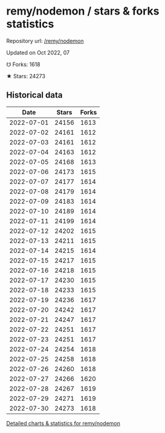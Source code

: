 # remy/nodemon / stars & forks statistics

Repository url: [/remy/nodemon](https://github.com/remy/nodemon)

Updated on Oct 2022, 07

☋ Forks: 1618

★ Stars: 24273

## Historical data
| Date | Stars | Forks |
|------|-------|-------|
| 2022-07-01 | 24156 | 1613 | 
| 2022-07-02 | 24161 | 1612 | 
| 2022-07-03 | 24161 | 1612 | 
| 2022-07-04 | 24163 | 1612 | 
| 2022-07-05 | 24168 | 1613 | 
| 2022-07-06 | 24173 | 1615 | 
| 2022-07-07 | 24177 | 1614 | 
| 2022-07-08 | 24179 | 1614 | 
| 2022-07-09 | 24183 | 1614 | 
| 2022-07-10 | 24189 | 1614 | 
| 2022-07-11 | 24199 | 1614 | 
| 2022-07-12 | 24202 | 1615 | 
| 2022-07-13 | 24211 | 1615 | 
| 2022-07-14 | 24215 | 1614 | 
| 2022-07-15 | 24217 | 1615 | 
| 2022-07-16 | 24218 | 1615 | 
| 2022-07-17 | 24230 | 1615 | 
| 2022-07-18 | 24233 | 1615 | 
| 2022-07-19 | 24236 | 1617 | 
| 2022-07-20 | 24242 | 1617 | 
| 2022-07-21 | 24247 | 1617 | 
| 2022-07-22 | 24251 | 1617 | 
| 2022-07-23 | 24251 | 1617 | 
| 2022-07-24 | 24254 | 1618 | 
| 2022-07-25 | 24258 | 1618 | 
| 2022-07-26 | 24260 | 1618 | 
| 2022-07-27 | 24266 | 1620 | 
| 2022-07-28 | 24267 | 1619 | 
| 2022-07-29 | 24271 | 1619 | 
| 2022-07-30 | 24273 | 1618 | 


[Detailed charts & statistics for remy/nodemon](https://reviewgithub.com/rep/remy/nodemon)
